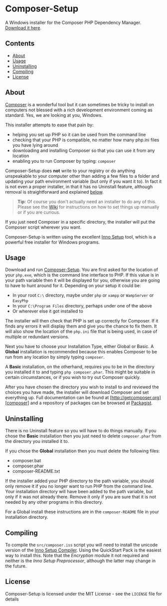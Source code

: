 # Composer-Setup

A Windows installer for the Composer PHP Dependency Manager. [Download it here][download].

## Contents
* [About](#About)
* [Usage](#Usage)
* [Uninstalling](#Uninstalling)
* [Compiling](#Compiling)
* [License](#License)

<a name="About"></a>
## About

[Composer][composer] is a wonderful tool but it can sometimes be tricky to install on computers not blessed with a rich development environment coming as standard. Yes, we are looking at you, Windows.

This installer attempts to ease that pain by:

* helping you set up PHP so it can be used from the command line
* checking that your PHP is compatible, no matter how many php.ini files you have lying around
* downloading and installing Composer so that you can use it from any location
* enabling you to run Composer by typing: `composer`

Composer-Setup does **not** write to your registry or do anything unspeakable to your computer other than adding a few files to a folder and updating your path environment variable (but only if you want it to). In fact it is not even a proper installer, in that it has no Uninstall feature, although removal is straightforward and explained [below](#Uninstalling).

> **Tip:** Of course you don't actually need an installer to do any of this. Please see the [Wiki][wiki] for instructions on how to set things up manually or if you are curious.

If you just need Composer in a specific directory, the installer will put the Composer script wherever you want.

Composer-Setup is written using the excellent [Inno Setup][inno] tool, which is a powerful free installer for Windows programs.

<a name="Usage"></a>
## Usage
Download and run [Composer-Setup][download]. You are first asked for the location of your `php.exe`, which is the command line interface to PHP. If this value is in your path variable then it will be displayed for you, otherwise you are going to have to hunt around for it. Depending on your setup it could be:

* In your root `C:\` directory, maybe under `php` or `xampp` or `WampServer` or `EasyPhp`
* In your `C:\Program Files` directory, perhaps under one of the above
* Or wherever else it got installed to

The installer will then check that PHP is set up correctly for Composer. If it finds any errors it will display them and give you the chance to fix them. It will also show the location of the `php.ini` file that is being used, in case of multiple or redundant versions.

Next you have to choose your Installation Type, either Global or Basic. A **Global** installation is recommended because this enables Composer to be run from any location by simply typing `composer`.

A **Basic** installation, on the otherhand, requires you to be in the directory you installed it to and typing `php composer.phar`. This might be suitable in certain circumstances, or if you wish to try out Composer quickly.

After you have chosen the directory you wish to install to and reviewed the choices you have made, the installer will download Composer and set everything up. Full documentation can be found at [http://getcomposer.org][composer] and a repository of packages can be browsed at [Packagist][packagist].

<a name="Uninstalling"></a>
## Uninstalling

There is no Uninstall feature so you will have to do things manually. If you chose the **Basic** installation then you just need to delete `composer.phar` from the directory you installed it to.

If you chose the **Global** installation then you must delete the following files:

* composer.bat
* composer.phar
* composer-README.txt

If the installer added your PHP directory to the path variable, you should only remove it if you no longer want to run PHP from the command line. Your installation directory will have been added to the path variable, but only if it was not already there. Remove it only if you are sure that it is not needed by any other programs in this directory.

For a Global install these instructions are in the `composer-README` file in your installation directory.

<a name="Compiling"></a>
## Compiling

To compile the `src/composer.iss` script you will need to install the unicode version of the [Inno Setup Compiler][compiler]. Using the QuickStart Pack is the easiest way to install this. Note that the *Encryption* module it not required and neither is the *Inno Setup Preprocessor*, although the latter may change in the future.


<a name="License"></a>
## License

Composer-Setup is licensed under the MIT License - see the `LICENSE` file for details


  [composer]:   http://getcomposer.org
  [download]:   https://github.com/johnstevenson/composer-setup/raw/master/Composer-Setup.exe
  [inno]:       http://www.jrsoftware.org/isinfo.php
  [packagist]:  https://packagist.org/
  [wiki]:       https://github.com/johnstevenson/composer-setup/wiki/Home
  [compiler]:   http://www.jrsoftware.org/isdl.php

